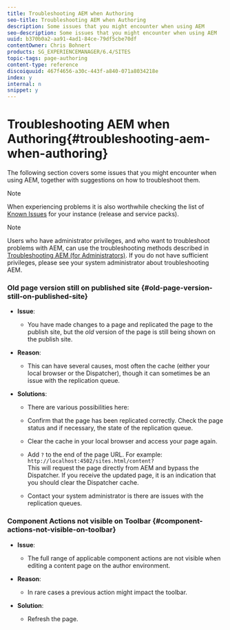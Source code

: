 ```yaml
---
title: Troubleshooting AEM when Authoring
seo-title: Troubleshooting AEM when Authoring
description: Some issues that you might encounter when using AEM
seo-description: Some issues that you might encounter when using AEM
uuid: b370b0a2-aa91-4ad1-84ce-79df5cbe70df
contentOwner: Chris Bohnert
products: SG_EXPERIENCEMANAGER/6.4/SITES
topic-tags: page-authoring
content-type: reference
discoiquuid: 467f4656-a30c-443f-a840-071a8034218e
index: y
internal: n
snippet: y
---
```


# Troubleshooting AEM when Authoring{#troubleshooting-aem-when-authoring}

The following section covers some issues that you might encounter when using AEM, together with suggestions on how to troubleshoot them.

>[!NOTE]
>
>When experiencing problems it is also worthwhile checking the list of [Known Issues](../../../release-notes/known-issues.md) for your instance (release and service packs).

>[!NOTE]
>
>Users who have administrator privileges, and who want to troubleshoot problems with AEM, can use the troubleshooting methods described in [Troubleshooting AEM (for Administrators)](../../../sites/administering/using/troubleshoot.md). If you do not have sufficient privileges, please see your system administrator about troubleshooting AEM.

### Old page version still on published site {#old-page-version-still-on-published-site}

* **Issue**:

    * You have made changes to a page and replicated the page to the publish site, but the *old* version of the page is still being shown on the publish site.

* **Reason**:

    * This can have several causes, most often the cache (either your local browser or the Dispatcher), though it can sometimes be an issue with the replication queue.

* **Solutions**:

    * There are various possibilities here:
    * Confirm that the page has been replicated correctly. Check the page status and if necessary, the state of the replication queue.  
    * Clear the cache in your local browser and access your page again.
    * Add `?` to the end of the page URL. For example:  
      `http://localhost:4502/sites.html/content?`  
      This will request the page directly from AEM and bypass the Dispatcher. If you receive the updated page, it is an indication that you should clear the Dispatcher cache.
    
    * Contact your system administrator is there are issues with the replication queues.

### Component Actions not visible on Toolbar {#component-actions-not-visible-on-toolbar}

* **Issue**:

    * The full range of applicable component actions are not visible when editing a content page on the author environment.

* **Reason**:

    * In rare cases a previous action might impact the toolbar.

* **Solution**:

    * Refresh the page.

